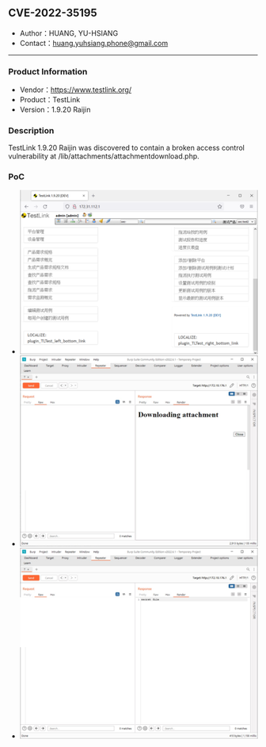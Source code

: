 ## CVE-2022-35195

- Author：HUANG, YU-HSIANG
- Contact：huang.yuhsiang.phone@gmail.com

---

### Product Information

- Vendor：https://www.testlink.org/
- Product：TestLink
- Version：1.9.20 Raijin

### Description

TestLink 1.9.20 Raijin was discovered to contain a broken access control vulnerability at /lib/attachments/attachmentdownload.php.

### PoC

- ![](./images/version.png)
- ![](./images/1.jpg)
- ![](./images/2.jpg)